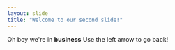 ```yaml
---
layout: slide
title: "Welcome to our second slide!"
---
```

Oh boy we're in **business**
Use the left arrow to go back!
